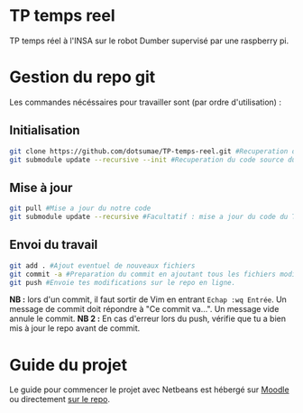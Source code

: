 # TP temps reel
TP temps réel à l'INSA sur le robot Dumber supervisé par une raspberry pi.

# Gestion du repo git
Les commandes nécéssaires pour travailler sont (par ordre d'utilisation) : 
## Initialisation
```bash
git clone https://github.com/dotsumae/TP-temps-reel.git #Recuperation de notre code
git submodule update --recursive --init #Recuperation du code source du TP
```

## Mise à jour
```bash
git pull #Mise a jour du notre code
git submodule update --recursive #Facultatif : mise a jour du code du TP
```

## Envoi du travail

```bash
git add . #Ajout eventuel de nouveaux fichiers
git commit -a #Preparation du commit en ajoutant tous les fichiers modifiés, mais pas les nouveaux !
git push #Envoie tes modifications sur le repo en ligne.
```
**NB :** lors d'un commit, il faut sortir de Vim en entrant `Echap :wq Entrée`. Un message de commit doit répondre à "Ce commit va...". Un message vide annule le commit.
**NB 2 :** En cas d'erreur lors du push, vérifie que tu a bien mis à jour le repo avant de commit.


# Guide du projet
Le guide pour commencer le projet avec Netbeans est hébergé sur [Moodle](https://moodle.insa-toulouse.fr/pluginfile.php/92209/mod_resource/content/6/guide.pdf) ou directement [sur le repo](https://github.com/dotsumae/TP-temps-reel/blob/master/specification/guide.pdf).
